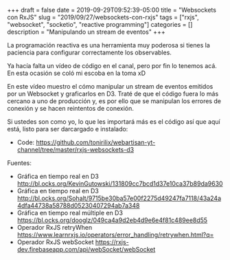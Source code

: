 +++ 
draft = false
date = 2019-09-29T09:52:39-05:00
title = "Websockets con RxJS"
slug = "2019/09/27/websockets-con-rxjs" 
tags = ["rxjs", "websocket", "socketio", "reactive programming"]
categories = []
description = "Manipulando un stream de eventos"
+++

La programación reactiva es una herramienta muy poderosa si tienes la paciencia para configurar correctamente los observables. 

Ya hacía falta un vídeo de código en el canal, pero por fin lo tenemos acá. En esta ocasión se coló mi escoba en la toma xD

En este vídeo muestro el cómo manipular un stream de eventos emitidos por un Websocket y graficarlos en D3.
Traté de que el código fuera lo más cercano a uno de producción y, es por ello que se manipulan los errores de conexión y se hacen reintentos de conexión.

Si ustedes son como yo, lo que les importará más es el código así que aquí está, listo para ser darcargado e instalado:
- Code: https://github.com/tonirilix/webartisan-yt-channel/tree/master/rxjs-websockets-d3

Fuentes: 
- Gráfica en tiempo real en D3 
http://bl.ocks.org/KevinGutowski/131809cc7bcd1d37e10ca37b89da9630
- Gráfica en tiempo real en D3 
http://bl.ocks.org/Sohalt/9715be30ba57e00f2275d49247fa7118/43a24a4dfa44738a58788d05230407294ab7a348
- Gráfica en tiempo real múltiple en D3
https://bl.ocks.org/dooglz/049ca4a9d2eb4d9e6e4f81c489ee8d55
- Operador RxJS retryWhen
https://www.learnrxjs.io/operators/error_handling/retrywhen.html?q=
- Operador RxJS webSocket 
https://rxjs-dev.firebaseapp.com/api/webSocket/webSocket